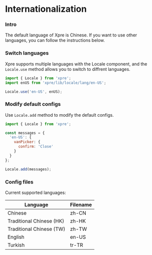 # Internationalization

### Intro

The default language of Xpre is Chinese. If you want to use other languages, you can follow the instructions below.

### Switch languages

Xpre supports multiple languages with the Locale component, and the `Locale.use` method allows you to switch to diffrent languages.

```js
import { Locale } from 'xpre';
import enUS from 'xpre/lib/locale/lang/en-US';

Locale.use('en-US', enUS);
```

### Modify default configs

Use `Locale.add` method to modify the default configs.

```js
import { Locale } from 'xpre';

const messages = {
  'en-US': {
    vanPicker: {
      confirm: 'Close'
    }
  }
};

Locale.add(messages);
```

### Config files

Current supported languages:

| Language | Filename |
|------|------|
| Chinese | zh-CN |
| Traditional Chinese (HK) | zh-HK |
| Traditional Chinese (TW) | zh-TW |
| English | en-US |
| Turkish | tr-TR |

<!-- View all language configs [Here](https://github.com/youzan/vant/tree/dev/src/locale/lang). -->
